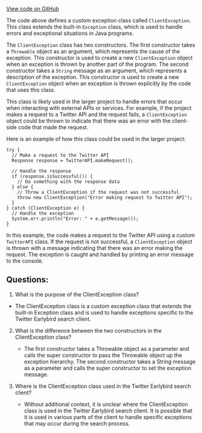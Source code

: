[View code on GitHub](https://github.com/misbahsy/the-algorithm/src/java/com/twitter/search/earlybird/exception/ClientException.java)

The code above defines a custom exception class called `ClientException`. This class extends the built-in `Exception` class, which is used to handle errors and exceptional situations in Java programs. 

The `ClientException` class has two constructors. The first constructor takes a `Throwable` object as an argument, which represents the cause of the exception. This constructor is used to create a new `ClientException` object when an exception is thrown by another part of the program. The second constructor takes a `String` message as an argument, which represents a description of the exception. This constructor is used to create a new `ClientException` object when an exception is thrown explicitly by the code that uses this class.

This class is likely used in the larger project to handle errors that occur when interacting with external APIs or services. For example, if the project makes a request to a Twitter API and the request fails, a `ClientException` object could be thrown to indicate that there was an error with the client-side code that made the request. 

Here is an example of how this class could be used in the larger project:

```
try {
  // Make a request to the Twitter API
  Response response = TwitterAPI.makeRequest();

  // Handle the response
  if (response.isSuccessful()) {
    // Do something with the response data
  } else {
    // Throw a ClientException if the request was not successful
    throw new ClientException("Error making request to Twitter API");
  }
} catch (ClientException e) {
  // Handle the exception
  System.err.println("Error: " + e.getMessage());
}
```

In this example, the code makes a request to the Twitter API using a custom `TwitterAPI` class. If the request is not successful, a `ClientException` object is thrown with a message indicating that there was an error making the request. The exception is caught and handled by printing an error message to the console.
## Questions: 
 1. What is the purpose of the ClientException class?
   - The ClientException class is a custom exception class that extends the built-in Exception class and is used to handle exceptions specific to the Twitter Earlybird search client.

2. What is the difference between the two constructors in the ClientException class?
   - The first constructor takes a Throwable object as a parameter and calls the super constructor to pass the Throwable object up the exception hierarchy. The second constructor takes a String message as a parameter and calls the super constructor to set the exception message.

3. Where is the ClientException class used in the Twitter Earlybird search client?
   - Without additional context, it is unclear where the ClientException class is used in the Twitter Earlybird search client. It is possible that it is used in various parts of the client to handle specific exceptions that may occur during the search process.